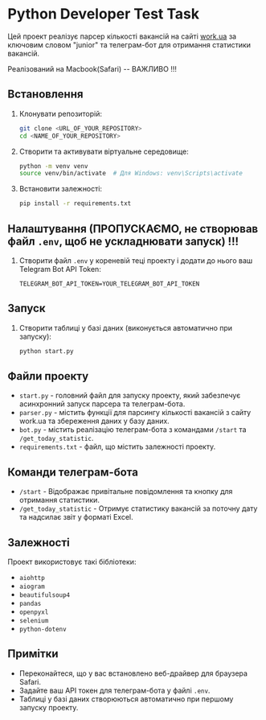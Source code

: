 # Python Developer Test Task 

Цей проект реалізує парсер кількості вакансій на сайті [work.ua](https://www.work.ua/) за ключовим словом "junior" та телеграм-бот для отримання статистики вакансій.

Реалізований на Macbook(Safari) -- ВАЖЛИВО !!!

## Встановлення

1. Клонувати репозиторій:
    ```bash
    git clone <URL_OF_YOUR_REPOSITORY>
    cd <NAME_OF_YOUR_REPOSITORY>
    ```

2. Створити та активувати віртуальне середовище:
    ```bash
    python -m venv venv
    source venv/bin/activate  # Для Windows: venv\Scripts\activate
    ```

3. Встановити залежності:
    ```bash
    pip install -r requirements.txt
    ```

## Налаштування (ПРОПУСКАЄМО, не створював файл `.env`, щоб не ускладнювати запуск) !!!

1. Створити файл `.env` у кореневій теці проекту і додати до нього ваш Telegram Bot API Token:
    ```env
    TELEGRAM_BOT_API_TOKEN=YOUR_TELEGRAM_BOT_API_TOKEN
    ```

## Запуск

1. Створити таблиці у базі даних (виконується автоматично при запуску):
    ```bash
    python start.py
    ```

## Файли проекту

- `start.py` - головний файл для запуску проекту, який забезпечує асинхронний запуск парсера та телеграм-бота.
- `parser.py` - містить функції для парсингу кількості вакансій з сайту work.ua та збереження даних у базу даних.
- `bot.py` - містить реалізацію телеграм-бота з командами `/start` та `/get_today_statistic`.
- `requirements.txt` - файл, що містить залежності проекту.

## Команди телеграм-бота

- `/start` - Відображає привітальне повідомлення та кнопку для отримання статистики.
- `/get_today_statistic` - Отримує статистику вакансій за поточну дату та надсилає звіт у форматі Excel.

## Залежності

Проект використовує такі бібліотеки:
- `aiohttp`
- `aiogram`
- `beautifulsoup4`
- `pandas`
- `openpyxl`
- `selenium`
- `python-dotenv`

## Примітки

- Переконайтеся, що у вас встановлено веб-драйвер для браузера Safari.
- Задайте ваш API токен для телеграм-бота у файлі `.env`.
- Таблиці у базі даних створюються автоматично при першому запуску проекту.
